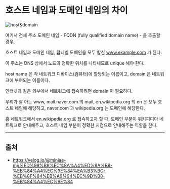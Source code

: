 # 호스트 네임과 도메인 네임의 차이

![host&domain](https://velog.velcdn.com/images%2Fminjae-mj%2Fpost%2Fcddacd52-b32e-4eaf-9825-d3bc6fa1c247%2FGroup%203.png)

여기서 전체 주소 도메인 네임 - FQDN (fully qualified domain name) - 을 추출할 경우,  

호스트 네임과 도메인 네임, 탑레벨 도메인을 모두 합친 www.example.com 가 된다.  

이 주소는 DNS 상에서 노드의 정확한 위치를 나타내므로 unique 해야 한다.

host name 은 각 네트워크 디바이스(컴퓨터)에 할당되는 이름이고, domain 은 네트워크에 부여되는 이름이다.  

인터넷과 같은 외부에서 네트워크에 접속하려면 domain 이 필요하다.  

우리가 잘 아는 www, mail.naver.com 의 mail, en.wikipedia.org 의 en 은 모두 호스트 네임에 해당하고,  naver.com 과 wikipedia.org 는 도메인에 해당한다.

홈 네트워크에서 en.wikipedia.org 로 접속하고자 할 때, 도메인 부분이 위키피디아 네트워크로 안내해주고, 호스트 네임 부분이 정확한 지점으로 안내해주는 역할을 한다.

-----
## 출처
* https://velog.io/@minjae-mj/%ED%98%B8%EC%8A%A4%ED%8A%B8-%EB%84%A4%EC%9E%84%EA%B3%BC-%EB%8F%84%EB%A9%94%EC%9D%B8-%EB%84%A4%EC%9E%84
